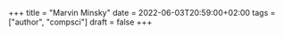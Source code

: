 +++
title = "Marvin Minsky"
date = 2022-06-03T20:59:00+02:00
tags = ["author", "compsci"]
draft = false
+++
